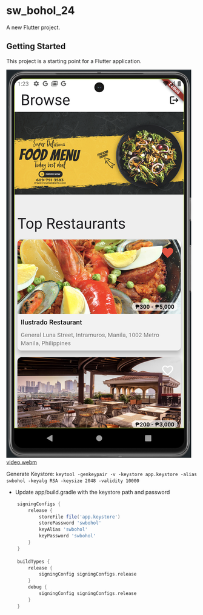 # sw_bohol_24

A new Flutter project.

## Getting Started

This project is a starting point for a Flutter application.
 
![image](images/ss.png)
[video.webm](images/video.webm)

Generate Keystore:
`keytool -genkeypair -v -keystore app.keystore -alias swbohol -keyalg RSA -keysize 2048 -validity 10000`
* Update app/build.gradle with the keystore path and password
```groovy
    signingConfigs {
        release {
            storeFile file('app.keystore')
            storePassword 'swbohol'
            keyAlias 'swbohol'
            keyPassword 'swbohol'
        }
    }

    buildTypes {
        release {
            signingConfig signingConfigs.release
        }
        debug {
            signingConfig signingConfigs.release
        }
    }
```
